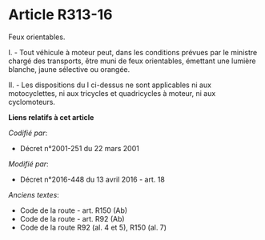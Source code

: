 # Article R313-16

Feux orientables.

I. - Tout véhicule à moteur peut, dans les conditions prévues par le ministre chargé des transports, être muni de feux
orientables, émettant une lumière  blanche, jaune sélective ou orangée.

II. - Les dispositions du I ci-dessus ne sont applicables ni aux motocyclettes, ni aux tricycles et quadricycles à moteur, ni
aux cyclomoteurs.

**Liens relatifs à cet article**

_Codifié par_:

  - Décret n°2001-251 du 22 mars 2001

_Modifié par_:

  - Décret n°2016-448 du 13 avril 2016 - art. 18

_Anciens textes_:

  - Code de la route - art. R150 (Ab)
  - Code de la route - art. R92 (Ab)
  - Code de la route R92 (al. 4 et 5), R150 (al. 7)
